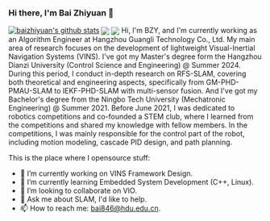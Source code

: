 ### Hi there, I'm **Bai Zhiyuan** 👋
[![baizhiyuan's github stats](https://github-readme-stats.vercel.app/api?username=baizhiyuan&theme=tokyonight&show_icons=true&count_private=true)](https://github.com/anuraghazra/github-readme-stats) 
<img align="center" src="https://github-readme-streak-stats.herokuapp.com/?user=BILLXZY1215&include_all_commits=true&hide_border=true&theme=dark" />
<img align="center" src="https://readme-stats.clckblog.space/api/top-langs?username=BILLXZY1215&show_icons=true&theme=radical&langs_count=10&layout=compact" />
Hi, I'm BZY, and I'm currently working as an Algorithm Engineer at Hangzhou Guangli Technology Co., Ltd. My main area of research focuses on the development of lightweight Visual-Inertial Navigation Systems (VINS). I've got my Master's degree form the Hangzhou Dianzi University (Control Science and Engineering) @ Summer 2024. During this period, I conduct in-depth research on RFS-SLAM, covering both theoretical and engineering aspects, specifically from GM-PHD-PMAU-SLAM to IEKF-PHD-SLAM with multi-sensor fusion.
And I've got my Bachelor's degree from the Ningbo Tech University (Mechatronic Engineering) @ Summer 2021. Before June 2021, I was dedicated to robotics competitions and co-founded a STEM club, where I learned from the competitions and shared my knowledge with fellow members. In the competitions, I was mainly responsible for the control part of the robot, including motion modeling, cascade PID design, and path planning.

This is the place where I opensource stuff:

- 🔭 I’m currently working on VINS Framework Design.
- 🌱 I’m currently learning Embedded System Development (C++, Linux).
- 👯 I’m looking to collaborate on VIO.
- 💬 Ask me about SLAM, I'd like to help.
- 📫 How to reach me: bai846@hdu.edu.cn.
